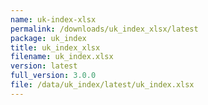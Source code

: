 ```yaml
---
name: uk-index-xlsx
permalink: /downloads/uk_index_xlsx/latest
package: uk_index
title: uk_index_xlsx
filename: uk_index.xlsx
version: latest
full_version: 3.0.0
file: /data/uk_index/latest/uk_index.xlsx
---
```

